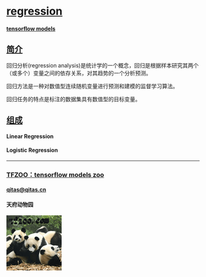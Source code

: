﻿# [regression](https://github.com/tfzoo/regression) 

#### [tensorflow models](https://github.com/tensorflow/models)

## [简介](https://github.com/tfzoo/regression/wiki) 

回归分析(regression analysis)是统计学的一个概念，回归是根据样本研究其两个（或多个）变量之间的依存关系，对其趋势的一个分析预测。

回归方法是一种对数值型连续随机变量进行预测和建模的监督学习算法。

回归任务的特点是标注的数据集具有数值型的目标变量。

## [组成](tfzoo/) 

#### Linear Regression 

#### Logistic Regression




---

###  [TFZOO：tensorflow models zoo](http://www.tfzoo.com)
####   qitas@qitas.cn
####   天府动物园
[![sites](tfzoo/tfzoo.png)](http://www.tfzoo.com)